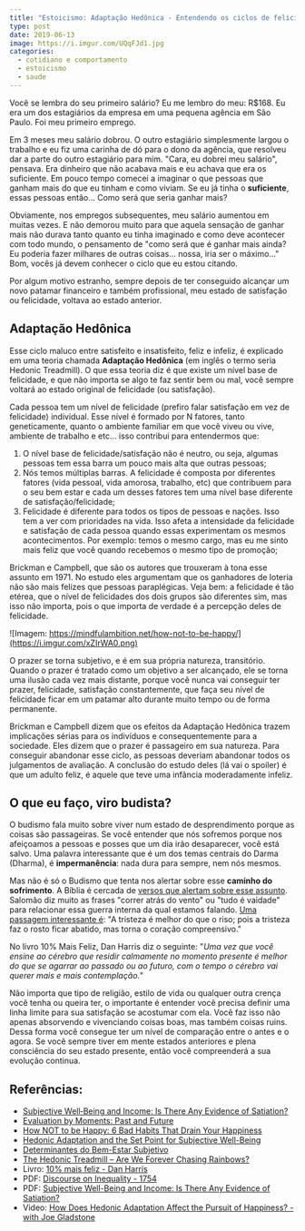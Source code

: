 ```yaml
---
title: "Estoicismo: Adaptação Hedônica - Entendendo os ciclos de felicidade"
type: post
date: 2019-06-13
image: https://i.imgur.com/UQqFJd1.jpg
categories:
  - cotidiano e comportamento
  - estoicismo
  - saude
---
```


Você se lembra do seu primeiro salário? Eu me lembro do meu: R$168. Eu era um dos estagiários da empresa em uma pequena agência em São Paulo. Foi meu primeiro emprego. 

Em 3 meses meu salário dobrou. O outro estagiário simplesmente largou o trabalho e eu fiz uma carinha de dó para o dono da agência, que resolveu dar a parte do outro estagiário para mim. "Cara, eu dobrei meu salário", pensava. Era dinheiro que não acabava mais e eu achava que era os suficiente. Em pouco tempo comecei a imaginar o que pessoas que ganham mais do que eu tinham e como viviam. Se eu já tinha o **suficiente**, essas pessoas então... Como será que seria ganhar mais?

Obviamente, nos empregos subsequentes, meu salário aumentou em muitas vezes. E não demorou muito para que aquela sensação de ganhar mais não durava tanto quanto eu tinha imaginado e como deve acontecer com todo mundo, o pensamento de "como será que é ganhar mais ainda? Eu poderia fazer milhares de outras coisas... nossa, iria ser o máximo..." Bom, vocês já devem conhecer o ciclo que eu estou citando.

Por algum motivo estranho, sempre depois de ter conseguido alcançar um novo patamar financeiro e também profissional, meu estado de satisfação ou felicidade, voltava ao estado anterior.

## Adaptação Hedônica

Esse ciclo maluco entre satisfeito e insatisfeito, feliz e infeliz, é explicado em uma teoria chamada **Adaptação Hedônica** (em inglês o termo seria Hedonic Treadmill). O que essa teoria diz é que existe um nível base de felicidade, e que não importa se algo te faz sentir bem ou mal, você sempre voltará ao estado original de felicidade (ou satisfação).

Cada pessoa tem um nível de felicidade (prefiro falar satisfação em vez de felicidade) individual. Esse nível é formado por N fatores, tanto geneticamente, quanto o ambiente familiar em que você viveu ou vive, ambiente de trabalho e etc... isso contribui para entendermos que:

1. O nível base de felicidade/satisfação não é neutro, ou seja, algumas pessoas tem essa barra um pouco mais alta que outras pessoas;
2. Nós temos múltiplas barras. A felicidade é composta por diferentes fatores (vida pessoal, vida amorosa, trabalho, etc) que contribuem para o seu bem estar e cada um desses fatores tem uma nível base diferente de satisfação/felicidade;
3. Felicidade é diferente para todos os tipos de pessoas e nações. Isso tem a ver com prioridades na vida. Isso afeta a intensidade da felicidade e satisfação de cada pessoa quando essas experimentam os mesmos acontecimentos. Por exemplo: temos o mesmo cargo, mas eu me sinto mais feliz que você quando recebemos o mesmo tipo de promoção;

Brickman e Campbell, que são os autores que trouxeram à tona esse assunto em 1971. No estudo eles argumentam que os ganhadores de loteria não são mais felizes que pessoas paraplégicas. Veja bem: a felicidade é tão etérea, que o nível de felicidades dos dois grupos são diferentes sim, mas isso não importa, pois o que importa de verdade é a percepção deles de felicidade.

![Imagem: https://mindfulambition.net/how-not-to-be-happy/](https://i.imgur.com/xZIrWA0.png)

O prazer se torna subjetivo, e é em sua própria natureza, transitório. Quando o prazer é tratado como um objetivo a ser alcançado, ele se torna uma ilusão cada vez mais distante, porque você nunca vai conseguir ter prazer, felicidade, satisfação constantemente, que faça seu nível de felicidade ficar em um patamar alto durante muito tempo ou de forma permanente.

Brickman e Campbell dizem que os efeitos da Adaptação Hedônica trazem implicações sérias para os indivíduos e consequentemente para a sociedade. Eles dizem que o prazer é passageiro em sua natureza. Para conseguir abandonar esse ciclo, as pessoas deveriam abandonar todos os julgamentos de avaliação. A conclusão do estudo deles (lá vai o spoiler) é que um adulto feliz, é aquele que teve uma infância moderadamente infeliz.

## O que eu faço, viro budista?

O budismo fala muito sobre viver num estado de desprendimento porque as coisas são passageiras. Se você entender que nós sofremos porque nos afeiçoamos a pessoas e posses que um dia irão desaparecer, você está salvo. Uma palavra interessante que é um dos temas centrais do Darma (Dharma), é **impermanência**: nada dura para sempre, nem nós mesmos.

Mas não é só o Budismo que tenta nos alertar sobre esse **caminho do sofrimento**. A Bíblia é cercada de [versos que alertam sobre esse assunto](https://my.bible.com/pt/bible/211/ECC.9.NTLH). Salomão diz muito as frases "correr atrás do vento" ou "tudo é vaidade" para relacionar essa guerra interna da qual estamos falando. [Uma passagem interessante é](https://my.bible.com/bible/211/ECC.7.3): "A tristeza é melhor do que o riso; pois a tristeza faz o rosto ficar abatido, mas torna o coração compreensivo."

No livro 10% Mais Feliz, Dan Harris diz o seguinte: "*Uma vez que você ensine ao cérebro que residir calmamente no momento presente é melhor do que se agarrar ao passado ou ao futuro, com o tempo o cérebro vai querer mais e mais contemplação.*"

Não importa que tipo de religião, estilo de vida ou qualquer outra crença você tenha ou queira ter, o importante é entender você precisa definir uma linha limite para sua satisfação se acostumar com ela. Você faz isso não apenas absorvendo e vivenciando coisas boas, mas também coisas ruins. Dessa forma você consegue ter um nível de comparação entre o antes e o agora. Se você sempre tiver em mente estados anteriores e plena consciência do seu estado presente, então você compreenderá a sua evolução continua.


## Referências:
- [Subjective Well‐Being and Income: Is There Any Evidence of Satiation?](https://www.brookings.edu/research/subjective-well‐being-and-income-is-there-any-evidence-of-satiation/)
- [Evaluation by Moments: Past and Future](https://pdfs.semanticscholar.org/c708/aea54904d3bbef4d87c98c4d29cfa2f00908.pdf)
- [How NOT to be Happy: 6 Bad Habits That Drain Your Happiness](https://mindfulambition.net/how-not-to-be-happy/)
- [Hedonic Adaptation and the Set Point for Subjective Well-Being](https://www.nobascholar.com/chapters/21)
- [Determinantes do Bem-Estar Subjetivo](http://revistaseletronicas.pucrs.br/ojs/index.php/revistapsico/article/viewFile/8263/8228)
- [The Hedonic Treadmill – Are We Forever Chasing Rainbows?](https://positivepsychologyprogram.com/hedonic-treadmill/)
- Livro: [10% mais feliz - Dan Harris](https://amzn.to/2XGE5kf)
- PDF: [Discourse on Inequality - 1754](https://www.aub.edu.lb/fas/cvsp/Documents/DiscourseonInequality.pdf879500092.pdf)
- PDF: [Subjective Well-Being and Income: Is There Any Evidence of Satiation?](https://users.nber.org/~jwolfers/papers/Satiation(AER).pdf)
- Video: [How Does Hedonic Adaptation Affect the Pursuit of Happiness? - with Joe Gladstone](https://www.youtube.com/watch?v=BYz12v_sqQc)